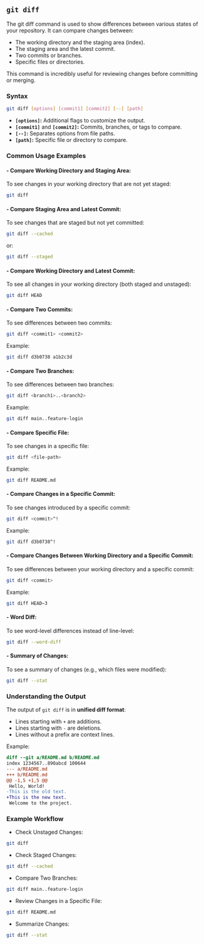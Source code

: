 ## `git diff`
The git diff command is used to show differences between various states of your repository. It can compare changes between:
- The working directory and the staging area (index).
- The staging area and the latest commit.
- Two commits or branches.
- Specific files or directories.  

This command is incredibly useful for reviewing changes before committing or merging.
### Syntax
```bash
git diff [options] [commit1] [commit2] [--] [path]
```
- **``[options]``:** Additional flags to customize the output.
- **``[commit1]``** and **``[commit2]``:** Commits, branches, or tags to compare.
- **``[--]``:** Separates options from file paths.
- **``[path]``:** Specific file or directory to compare.
### Common Usage Examples
#### - Compare Working Directory and Staging Area:
To see changes in your working directory that are not yet staged:
```bash
git diff
```
#### - Compare Staging Area and Latest Commit:
To see changes that are staged but not yet committed:
```bash
git diff --cached
```
or:
```bash
git diff --staged
```
#### - Compare Working Directory and Latest Commit:
To see all changes in your working directory (both staged and unstaged):
```bash
git diff HEAD
```
#### - Compare Two Commits:
To see differences between two commits:
```bash
git diff <commit1> <commit2>
```
Example:
```bash
git diff d3b0738 a1b2c3d
```
#### - Compare Two Branches:
To see differences between two branches:
```bash
git diff <branch1>..<branch2>
```
Example:
```bash
git diff main..feature-login
```
#### - Compare Specific File:
To see changes in a specific file:
```bash
git diff <file-path>
```
Example:
```bash
git diff README.md
```
#### - Compare Changes in a Specific Commit:
To see changes introduced by a specific commit:
```bash
git diff <commit>^!
```
Example:
```bash
git diff d3b0738^!
```
#### - Compare Changes Between Working Directory and a Specific Commit:
To see differences between your working directory and a specific commit:
```bash
git diff <commit>
```
Example:
```bash
git diff HEAD~3
```
#### - Word Diff:
To see word-level differences instead of line-level:
```bash
git diff --word-diff
```
#### - Summary of Changes:
To see a summary of changes (e.g., which files were modified):
```bash
git diff --stat
```
### Understanding the Output
The output of `git diff` is in **unified diff format**:
- Lines starting with `+` are additions.
- Lines starting with `-` are deletions.
- Lines without a prefix are context lines.

Example:
```diff
diff --git a/README.md b/README.md
index 1234567..890abcd 100644
--- a/README.md
+++ b/README.md
@@ -1,5 +1,5 @@
 Hello, World!
-This is the old text.
+This is the new text.
 Welcome to the project.
```
### Example Workflow
- Check Unstaged Changes:
```bash
git diff
```
- Check Staged Changes:
```bash
git diff --cached
```
- Compare Two Branches:
```bash
git diff main..feature-login
```
- Review Changes in a Specific File:
```bash
git diff README.md
```
- Summarize Changes:
```bash
git diff --stat
```
